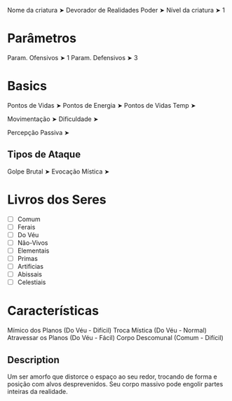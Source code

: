 Nome da criatura ➤ Devorador de Realidades
Poder ➤ 
Nível da criatura ➤ 1

# Parâmetros 
Param. Ofensivos ➤ 1
Param. Defensivos ➤ 3

# Basics
Pontos de Vidas ➤ 
Pontos de Energia ➤ 
Pontos de Vidas Temp ➤ 

Movimentação ➤ 
Dificuldade ➤ 

Percepção Passiva ➤ 

## Tipos de Ataque
Golpe Brutal ➤ 
Evocação Mística ➤ 

# Livros dos Seres
- [ ] Comum
- [ ] Ferais
- [ ] Do Véu
- [ ] Não-Vivos
- [ ] Elementais
- [ ] Primas
- [ ] Artificias
- [ ] Abissais
- [ ] Celestiais

# Características
Mímico dos Planos (Do Véu - Difícil)
Troca Mística (Do Véu - Normal)
Atravessar os Planos (Do Véu - Fácil)
Corpo Descomunal (Comum - Difícil)

## Description
Um ser amorfo que distorce o espaço ao seu redor, trocando de forma e posição com alvos desprevenidos. Seu corpo massivo pode engolir partes inteiras da realidade.